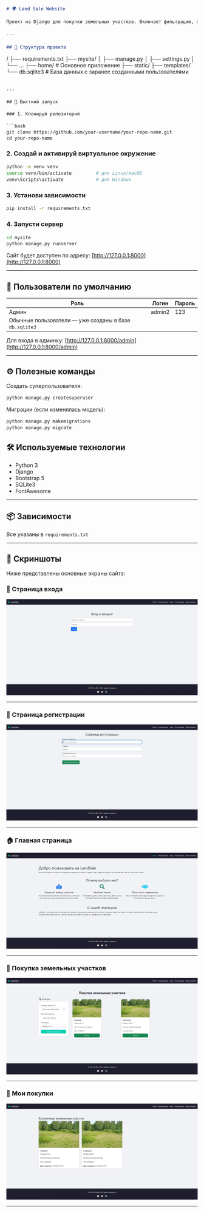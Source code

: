 ```markdown
# 🌍 Land Sale Website

Проект на Django для покупки земельных участков. Включает фильтрацию, покупку, авторизацию и панель администратора.

---

## 📁 Структура проекта

```

/
├── requirements.txt
├── mysite/
│   ├── manage.py
│   ├── settings.py
│   └── ...
├── home/               # Основное приложение
├── static/
├── templates/
└── db.sqlite3          # База данных с заранее созданными пользователями

````

---

## 🚀 Бысткий запуск

### 1. Клонируй репозиторий

```bash
git clone https://github.com/your-username/your-repo-name.git
cd your-repo-name
````

### 2. Создай и активируй виртуальное окружение

```bash
python -m venv venv
source venv/bin/activate         # для Linux/macOS
venv\Scripts\activate            # для Windows
```

### 3. Установи зависимости

```bash
pip install -r requirements.txt
```

### 4. Запусти сервер

```bash
cd mysite
python manage.py runserver
```

Сайт будет доступен по адресу: [http://127.0.0.1:8000](http://127.0.0.1:8000)

---

## 👤 Пользователи по умолчанию

| Роль                                                   | Логин  | Пароль |
| ------------------------------------------------------ | ------ | ------ |
| Админ                                                  | admin2 | 123    |
| Обычные пользователи — уже созданы в базе `db.sqlite3` |        |        |

Для входа в админку: [http://127.0.0.1:8000/admin](http://127.0.0.1:8000/admin)

---

## ⚙️ Полезные команды

Создать суперпользователя:

```bash
python manage.py createsuperuser
```

Миграции (если изменялась модель):

```bash
python manage.py makemigrations
python manage.py migrate
```

## 🛠 Используемые технологии

* Python 3
* Django
* Bootstrap 5
* SQLite3
* FontAwesome

---

## 📦 Зависимости

Все указаны в `requirements.txt`

---

## 📸 Скриншоты

Ниже представлены основные экраны сайта:

### 🔐 Страница входа

![Login Page](screenshots/login.jpg)

---

### 📝 Страница регистрации

![Register Page](screenshots/register.jpg)

---

### 🏠 Главная страница

![Home Page](screenshots/home.jpg)

---

### 🛒 Покупка земельных участков

![Land Purchase Page](screenshots/purchase.jpg)

---

### 📄 Мои покупки

![Purchased Lands Page](screenshots/purchased.jpg)

---


